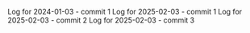 Log for 2024-01-03 - commit 1
Log for 2025-02-03 - commit 1
Log for 2025-02-03 - commit 2
Log for 2025-02-03 - commit 3
